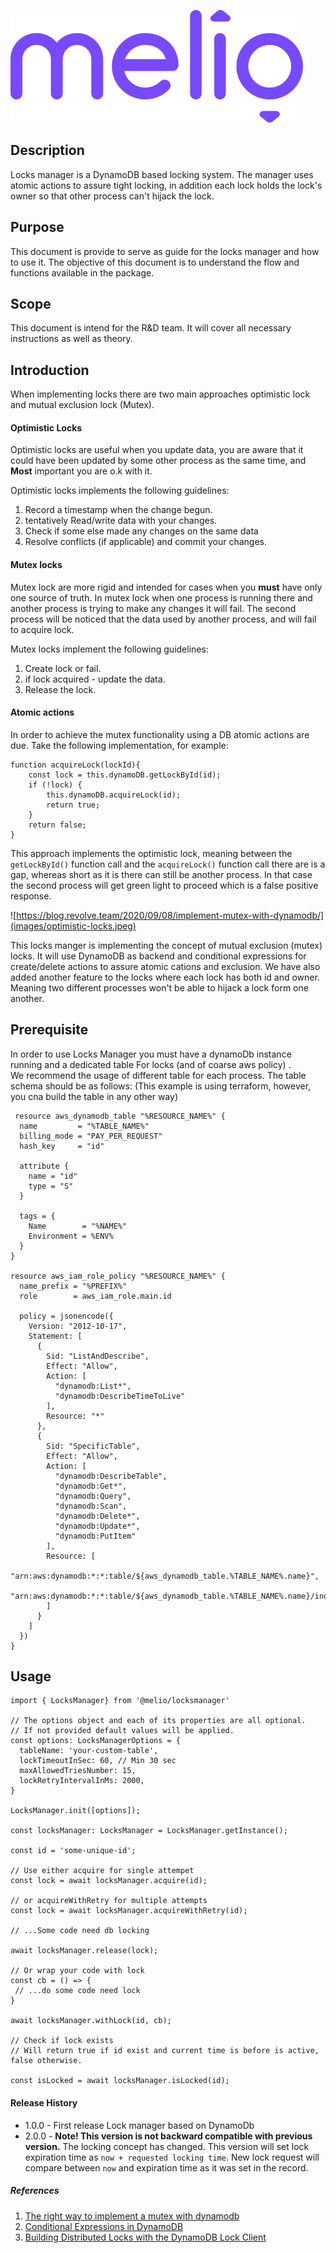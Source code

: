 ![logo](images/melio-logo.svg)

## Description

Locks manager is a DynamoDB based locking system.
The manager uses atomic actions to assure tight locking,
in addition each lock holds the lock's owner so that other process can't hijack the lock.

## Purpose
This document is provide to serve as guide for the locks manager and how to use it.
The objective of this document is to understand the flow and functions available in the package.

## Scope
This document is intend for the R&D team.
It will cover all necessary instructions as well as theory.

## Introduction
When implementing locks there are two main approaches optimistic lock and mutual exclusion lock (Mutex).

#### Optimistic Locks
Optimistic locks are useful when you update data, you are aware that it could have
been updated by some other process as the same time,
and **Most** important you are o.k with it.

Optimistic locks implements the following guidelines:
1. Record a timestamp when the change begun.
2. tentatively Read/write data with your changes.
3. Check if some else made any changes on the same data
4. Resolve conflicts (if applicable) and commit your changes.

#### Mutex locks
Mutex lock are more rigid and intended for cases when you **must** have only one source of truth.
In mutex lock when one process is running there and another process is trying to make any changes
it will fail.
The second process will be noticed that the data used by another process,
and will fail to acquire lock.

Mutex locks implement the following guidelines:
1. Create lock or fail.
2. if lock acquired - update the data.
3. Release the lock.

#### Atomic actions
In order to achieve the mutex functionality using a DB atomic actions are due.
Take the following implementation, for example:

``` 
function acquireLock(lockId){
    const lock = this.dynamoDB.getLockById(id);
    if (!lock) {
        this.dynamoDB.acquireLock(id);
        return true;
    }
    return false;
}
``` 
This approach implements the optimistic lock, meaning between the ```getLockById()``` function call
and the ```acquireLock()``` function call there are is a gap, whereas short as it is there can still
be another process.
In that case the second process will get green light to proceed which is a false positive response.

![https://blog.revolve.team/2020/09/08/implement-mutex-with-dynamodb/](images/optimistic-locks.jpeg)


This locks manger is implementing the concept of mutual exclusion (mutex) locks.
It will use DynamoDB as backend and conditional expressions for create/delete actions
to assure atomic cations and exclusion.
We have also added another feature to the locks where each lock has both id and owner.  
Meaning two different processes won't be able to hijack a lock form one another.

## Prerequisite
In order to use Locks Manager you must have a dynamoDb instance running and a dedicated table 
For locks (and of coarse aws policy) .<br>
We recommend the usage of different table for each process.
The table schema should be as follows:
(This example is using terraform, however, you cna build the table in any other way)

```
 resource aws_dynamodb_table "%RESOURCE_NAME%" {
  name         = "%TABLE_NAME%"
  billing_mode = "PAY_PER_REQUEST"
  hash_key     = "id"

  attribute {
    name = "id"
    type = "S"
  }

  tags = {
    Name        = "%NAME%"
    Environment = %ENV%
  }
}

resource aws_iam_role_policy "%RESOURCE_NAME%" {
  name_prefix = "%PREFIX%"
  role        = aws_iam_role.main.id

  policy = jsonencode({
    Version: "2012-10-17",
    Statement: [
      {
        Sid: "ListAndDescribe",
        Effect: "Allow",
        Action: [
          "dynamodb:List*",
          "dynamodb:DescribeTimeToLive"
        ],
        Resource: "*"
      },
      {
        Sid: "SpecificTable",
        Effect: "Allow",
        Action: [
          "dynamodb:DescribeTable",
          "dynamodb:Get*",
          "dynamodb:Query",
          "dynamodb:Scan",
          "dynamodb:Delete*",
          "dynamodb:Update*",
          "dynamodb:PutItem"
        ],
        Resource: [
          "arn:aws:dynamodb:*:*:table/${aws_dynamodb_table.%TABLE_NAME%.name}",
          "arn:aws:dynamodb:*:*:table/${aws_dynamodb_table.%TABLE_NAME%.name}/index/*"
        ]
      }
    ]
  })
}

```

## Usage

```
import { LocksManager} from '@melio/locksmanager'

// The options object and each of its properties are all optional.
// If not provided default values will be applied.
const options: LocksManagerOptions = {
  tableName: 'your-custom-table',
  lockTimeoutInSec: 60, // Min 30 sec
  maxAllowedTriesNumber: 15,
  lockRetryIntervalInMs: 2000,
}

LocksManager.init([options]);

const locksManager: LocksManager = LocksManager.getInstance();

const id = 'some-unique-id';

// Use either acquire for single attempet  
const lock = await locksManager.acquire(id);

// or acquireWithRetry for multiple attempts
const lock = await locksManager.acquireWithRetry(id);

// ...Some code need db locking 

await locksManager.release(lock);

// Or wrap your code with lock
const cb = () => {
 // ...do some code need lock
}

await locksManager.withLock(id, cb);

// Check if lock exists
// Will return true if id exist and current time is before is active, false otherwise.

const isLocked = await locksManager.isLocked(id);
```

#### Release History
 * 1.0.0 - First release Lock manager based on DynamoDb
 * 2.0.0 - **Note! This version is not backward compatible with previous version.** The locking concept has changed. This version will set lock expiration time as `now + requested locking time`. New lock request will compare between `now` and expiration time as it was set in the record.

##### References
1. [The right way to implement a mutex with dynamodb](https://blog.revolve.team/2020/09/08/implement-mutex-with-dynamodb/)
2. [Conditional Expressions in DynamoDB](https://docs.aws.amazon.com/amazondynamodb/latest/developerguide/Expressions.ConditionExpressions.html)
3. [Building Distributed Locks with the DynamoDB Lock Client](https://aws.amazon.com/blogs/database/building-distributed-locks-with-the-dynamodb-lock-client/)



